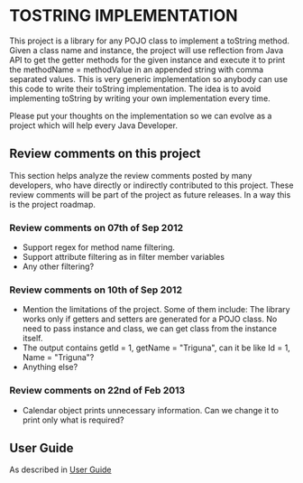 # TOSTRING IMPLEMENTATION

This project is a library for any POJO class to implement a toString method. Given a class name and instance, the project will use reflection from Java API to get the getter methods for the given instance and execute it to print the methodName = methodValue in an appended string with comma separated values. This is very generic implementation so anybody can use this code to write their toString implementation. The idea is to avoid implementing toString by writing your own implementation every time.

Please put your thoughts on the implementation so we can evolve as a project which will help every Java Developer.

## Review comments on this project

This section helps analyze the review comments posted by many developers, who have directly or indirectly contributed to this project. These review comments will be part of the project as future releases. In a way this is the project roadmap.

### Review comments on 07th of Sep 2012

  * Support regex for method name filtering.
  * Support attribute filtering as in filter member variables
  * Any other filtering?

### Review comments on 10th of Sep 2012

  * Mention the limitations of the project. Some of them include: The library works only if getters and setters are generated for a POJO class. No need to pass instance and class, we can get class from the instance itself.
  * The output contains getId = 1, getName = "Triguna", can it be like Id = 1, Name = "Triguna"?
  * Anything else?

### Review comments on 22nd of Feb 2013

  * Calendar object prints unnecessary information. Can we change it to print only what is required?

## User Guide

As described in [User Guide](UserGuide.md)